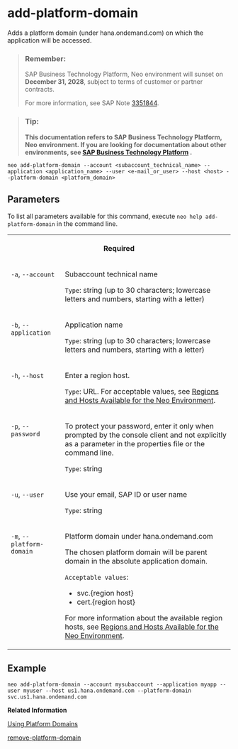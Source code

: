 <!-- loio7afd450f4dec43dd94542f196c32df37 -->

# add-platform-domain

Adds a platform domain \(under hana.ondemand.com\) on which the application will be accessed.



> ### Remember:  
> SAP Business Technology Platform, Neo environment will sunset on **December 31, 2028**, subject to terms of customer or partner contracts.
> 
> For more information, see SAP Note [3351844](https://me.sap.com/notes/3351844).

> ### Tip:  
> **This documentation refers to SAP Business Technology Platform, Neo environment. If you are looking for documentation about other environments, see [SAP Business Technology Platform](https://help.sap.com/docs/btp/sap-business-technology-platform/sap-business-technology-platform?version=Cloud) .**



```
neo add-platform-domain --account <subaccount_technical_name> --application <application_name> --user <e-mail_or_user> --host <host> --platform-domain <platform_domain> 
```



## Parameters



To list all parameters available for this command, execute `neo help add-platform-domain` in the command line.


<table>
<tr>
<th valign="top" colspan="2">

Required

</th>
</tr>
<tr>
<td valign="top">

`-a`, `--account`

</td>
<td valign="top">

Subaccount technical name

`Type`: string \(up to 30 characters; lowercase letters and numbers, starting with a letter\)

</td>
</tr>
<tr>
<td valign="top">

`-b`, `--application` 

</td>
<td valign="top">

Application name

`Type`: string \(up to 30 characters; lowercase letters and numbers, starting with a letter\)

</td>
</tr>
<tr>
<td valign="top">

`-h`, `--host`

</td>
<td valign="top">

Enter a region host.

`Type`: URL. For acceptable values, see [Regions and Hosts Available for the Neo Environment](../10-concepts-neo/regions-and-hosts-available-for-the-neo-environment-d722f7c.md).

</td>
</tr>
<tr>
<td valign="top">

`-p`, `--password`

</td>
<td valign="top">

To protect your password, enter it only when prompted by the console client and not explicitly as a parameter in the properties file or the command line.

`Type`: string

</td>
</tr>
<tr>
<td valign="top">

`-u`, `--user`

</td>
<td valign="top">

Use your email, SAP ID or user name

`Type`: string

</td>
</tr>
<tr>
<td valign="top">

`-m`, `--platform-domain`

</td>
<td valign="top">

Platform domain under hana.ondemand.com

The chosen platform domain will be parent domain in the absolute application domain.

`Acceptable values`:

-   svc.\{region host\}
-   cert.\{region host\}

For more information about the available region hosts, see [Regions and Hosts Available for the Neo Environment](../10-concepts-neo/regions-and-hosts-available-for-the-neo-environment-d722f7c.md).

</td>
</tr>
</table>



## Example

```
neo add-platform-domain --account mysubaccount --application myapp --user myuser --host us1.hana.ondemand.com --platform-domain svc.us1.hana.ondemand.com
```

**Related Information**  


[Using Platform Domains](using-platform-domains-a32d4cd.md#loioa32d4cd65be344439d9ed752f182e609 "Using platform domains, you can configure the application network availability or authentication policy. You can achieve that by configuring the appropriate platform domain which will change the URL on which your application will be accessible.")

[remove-platform-domain](remove-platform-domain-96c6d24.md "Removes a platform domain (under hana.ondemand.com) as an access point for an application.")

